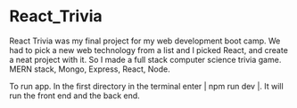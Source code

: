 # React_Trivia

React Trivia was my final project for my web development boot camp. We had to pick a new web technology from a list and I picked React, and create a neat project with it. So I made a full stack computer science trivia game. MERN stack, Mongo, Express, React, Node. 

To run app. In the first directory in the terminal enter  |  npm run dev  |.  It will run the front end and the back end.
